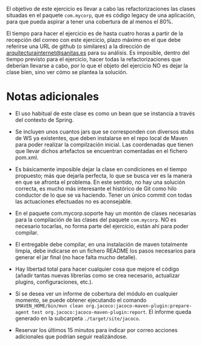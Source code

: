 El objetivo de este ejercicio es llevar a cabo las refactorizaciones 
las clases situadas en el paquete `com.mycorp`, 
que es código legacy de una aplicación, para que pueda aspirar a 
tener una cobertura de al menos el 80%.

El tiempo para hacer el ejercicio es de hasta cuatro horas a 
partir de la recepción del correo con este ejercicio, plazo máximo 
en el que debe referirse una URL de github (o similares) a la dirección 
de arquitecturainternet@sanitas.es para su análisis. Es imposible, 
dentro del tiempo previsto para el ejercicio, hacer todas la refactorizaciones 
que deberían llevarse a cabo, por lo que el objeto del ejercicio NO es dejar 
la clase bien, sino ver cómo se plantea la solución.


Notas adicionales
=================

* El uso habitual de este clase es como un bean que se instancia a través 
del contexto de Spring.

* Se incluyen unos cuantos jars que se corresponden con diversos stubs de WS 
ya existentes, que deben instalarse en el repo local de Maven para poder realizar
 la compilzación inicial. Las coordenadas que tienen que llevar dichos artefactos
  se encuentran comentadas en el fichero pom.xml.

* Es básicamente imposible dejar la clase en condiciones en el tiempo propuesto;
 más que dejarla perfecta, lo que se busca ver es la manera en que se afronta el
  problema. En este sentido, no hay una solución correcta, es mucho más interesante
   el histórico de Git como hilo conductor de lo que se va haciendo. Tener un único
    commit con todas las actuaciones efectuadas no es aconsejable.

* En el paquete com.mycorp.soporte hay un montón de clases necesarias para la 
compilación de las clases del paquete `com.mycorp`. NO es necesario tocarlas, 
no forma parte del ejercicio, están ahí para poder compilar.

* El entregable debe compilar, en una instalación de maven totalmente limpia, 
debe indicarse en un fichero README los pasos necesarios para generar el jar 
final (no hace falta mucho detalle).

* Hay libertad total para hacer cualquier cosa que mejore el código (añadir tantas
 nuevas librerías como se crea necesario, actualizar plugins, configuraciones, 
 etc.).

* Si se desea ver un informe de cobertura del módulo en cualquier momento, 
se puede obtener ejecutando el comando 
`$MAVEN_HOME/bin/mvn clean org.jacoco:jacoco-maven-plugin:prepare-agent test org.jacoco:jacoco-maven-plugin:report`. 
El informe queda generado en la subcarpeta `./target/site/jacoco`.

* Reservar los últimos 15 minutos para indicar por correo acciones adicionales 
que podrían seguir realizándose.